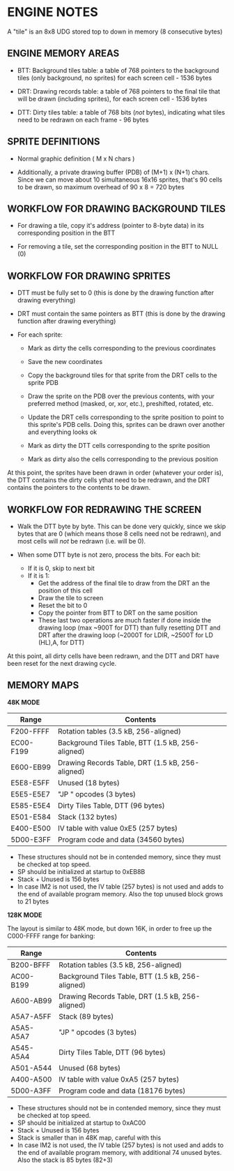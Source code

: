 # ENGINE NOTES

A "tile" is an 8x8 UDG stored top to down in memory (8 consecutive bytes)

## ENGINE MEMORY AREAS

- BTT: Background tiles table: a table of 768 pointers to the background tiles
  (only background, no sprites) for each screen cell - 1536 bytes

- DRT: Drawing records table: a table of 768 pointers to the final tile that will
  be drawn (including sprites), for each screen cell - 1536 bytes

- DTT: Dirty tiles table: a table of 768 bits (_not_ bytes), indicating what
  tiles need to be redrawn on each frame - 96 bytes

## SPRITE DEFINITIONS

- Normal graphic definition ( M x N chars )

- Additionally, a private drawing buffer (PDB) of (M+1) x (N+1) chars. 
  Since we can move about 10 simultaneous 16x16 sprites, that's 90 cells to
  be drawn, so maximum overhead of 90 x 8 = 720 bytes

## WORKFLOW FOR DRAWING BACKGROUND TILES

- For drawing a tile, copy it's address (pointer to 8-byte data) in its corresponding
  position in the BTT

- For removing a tile, set the corresponding position in the BTT to NULL (0)

## WORKFLOW FOR DRAWING SPRITES

- DTT must be fully set to 0 (this is done by the drawing function after
  drawing everything)

- DRT must contain the same pointers as BTT (this is done by the drawing
  function after drawing everything)

- For each sprite:

  - Mark as dirty the cells corresponding to the previous coordinates

  - Save the new coordinates

  - Copy the background tiles for that sprite from the DRT cells to the
    sprite PDB

  - Draw the sprite on the PDB over the previous contents, with your
    preferred method (masked, or, xor, etc.), preshifted, rotated, etc.

  - Update the DRT cells corresponding to the sprite position to point to
    this sprite's PDB cells.  Doing this, sprites can be drawn over another
    and everything looks ok

  - Mark as dirty the DTT cells corresponding to the sprite position

  - Mark as dirty also the cells corresponding to the previous position

At this point, the sprites have been drawn in order (whatever your order
is), the DTT contains the dirty cells ythat need to be redrawn, and the DRT
contains the pointers to the contents to be drawn.

## WORKFLOW FOR REDRAWING THE SCREEN

- Walk the DTT byte by byte. This can be done very quickly, since we skip
  bytes that are 0 (which means those 8 cells need not be redrawn), and most
  cells will _not_ be redrawn (i.e. will be 0).

- When some DTT byte is not zero, process the bits. For each bit:
  - If it is 0, skip to next bit
  - If it is 1:
    - Get the address of the final tile to draw from the DRT an the position
      of this cell
    - Draw the tile to screen
    - Reset the bit to 0
    - Copy the pointer from BTT to DRT on the same position
    - These last two operations are much faster if done inside the drawing
    loop (max ~900T for DTT) than fully resetting DTT and DRT after the
    drawing loop (~2000T for LDIR, ~2500T for LD (HL),A, for DTT)
    
At this point, all dirty cells have been redrawn, and the DTT and DRT have
been reset for the next drawing cycle.

## MEMORY MAPS

**48K MODE**

| Range     | Contents                                          |
|-----------|---------------------------------------------------|
| F200-FFFF | Rotation tables (3.5 kB, 256-aligned)             |
| EC00-F199 | Background Tiles Table, BTT (1.5 kB, 256-aligned) |
| E600-EB99 | Drawing Records Table, DRT (1.5 kB, 256-aligned)  |
| E5E8-E5FF | Unused (18 bytes)                                 |
| E5E5-E5E7 | "JP <isr>" opcodes (3 bytes)                      |
| E585-E5E4 | Dirty Tiles Table, DTT (96 bytes)                 |
| E501-E584 | Stack (132 bytes)                                 |
| E400-E500 | IV table with value 0xE5 (257 bytes)              |
| 5D00-E3FF | Program code and data (34560 bytes)               |

- These structures should not be in contended memory, since they must be checked at top speed.
- SP should be initialized at startup to 0xEB8B
- Stack + Unused is 156 bytes
- In case IM2 is not used, the IV table (257 bytes) is not used and adds to the end of available program memory. Also the top unused block grows to 21 bytes

**128K MODE**

The layout is similar to 48K mode, but down 16K, in order to free up the C000-FFFF range for banking:

| Range     | Contents                                          |
|-----------|---------------------------------------------------|
| B200-BFFF | Rotation tables (3.5 kB, 256-aligned)             |
| AC00-B199 | Background Tiles Table, BTT (1.5 kB, 256-aligned) |
| A600-AB99 | Drawing Records Table, DRT (1.5 kB, 256-aligned)  |
| A5A7-A5FF | Stack (89 bytes)                                  |
| A5A5-A5A7 | "JP <isr>" opcodes (3 bytes)                      |
| A545-A5A4 | Dirty Tiles Table, DTT (96 bytes)                 |
| A501-A544 | Unused (68 bytes)                                 |
| A400-A500 | IV table with value 0xA5 (257 bytes)              |
| 5D00-A3FF | Program code and data (18176 bytes)               |

- These structures should not be in contended memory, since they must be checked at top speed.
- SP should be initialized at startup to 0xAC00
- Stack + Unused is 156 bytes
- Stack is smaller than in 48K map, careful with this
- In case IM2 is not used, the IV table (257 bytes) is not used and adds to the end of available program memory, with additional 74 unused bytes. Also the stack is 85 bytes (82+3)

